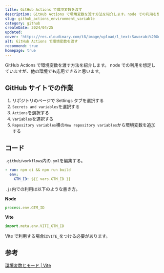 ```yaml
---
title: GitHub Actions で環境変数を渡す
description: GitHub Actions で環境変数を渡す方法を紹介します。node での利用を想定していますが、他の環境でも応用できると思います。
slug: github_actions_environment_variable
category: github
createDate: 2024/04/25
updated: 
cover: 'https://res.cloudinary.com/t8/image/upload/l_text:Sawarabi%20Gothic_80_bold:GitHub Actions で環境変数を渡す,co_rgb:fff,w_620,c_fit/v1712091289/ogp_image_zorhlz.png'
alt: GitHub Actions で環境変数を渡す
recommend: true
homepage: true
---
```


GitHub Actions で環境変数を渡す方法を紹介します。
node での利用を想定していますが、他の環境でも応用できると思います。

## GitHub サイトでの作業
1. リポジトリのページで Settings タブを選択する
2. `Secrets and variables`を選択する
3. `Actions`を選択する
4. `Variables`を選択する
5. `Repository variables`横の`New repository variables`から環境変数を追加する

## コード

`.github/workflows`内の`.yml`を編集する。

```yaml
- run: npm ci && npm run build
  env:
    GTM_ID: ${{ vars.GTM_ID }}
```

`.js`内での利用は以下のような書き方。

__Node__
```js
process.env.GTM_ID
```

__Vite__
```js
import.meta.env.VITE_GTM_ID
```
Vite で利用する場合は`VITE_`をつける必要があります。

## 参考

[環境変数とモード | Vite](https://ja.vitejs.dev/guide/env-and-mode)